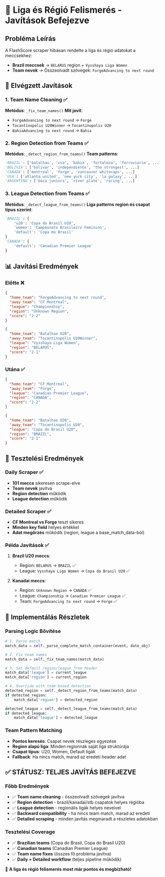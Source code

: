 # 🎉 Liga és Régió Felismerés - Javítások Befejezve

## Probléma Leírás

A FlashScore scraper hibásan rendelte a liga és régió adatokat a meccsekhez:

- **Brazil meccsek** → `BELARUS` region + `Vysshaya Liga Women`
- **Team nevek** → Összeolvadt szövegek: `ForgeAdvancing to next round`

## 🔧 Elvégzett Javítások

### 1. Team Name Cleaning ✅

**Metódus**: `_fix_team_names()`
**Mit javít**:

- `ForgeAdvancing to next round` → `Forge`
- `Tocantinopolis U20Winner` → `Tocantinopolis U20`
- `BahiaAdvancing to next round` → `Bahia`

### 2. Region Detection from Teams ✅

**Metódus**: `_detect_region_from_teams()`
**Team patterns**:

```python
'BRAZIL': ['batalhao', 'csa', 'bahia', 'fortaleza', 'ferroviario', ...]
'BOLIVIA': ['bolivar', 'independiente', 'the strongest', ...]
'CANADA': ['montreal', 'forge', 'vancouver whitecaps', ...]
'USA': ['atlanta united', 'new york city', 'la galaxy', ...]
'ARGENTINA': ['boca juniors', 'river plate', 'racing', ...]
```

### 3. League Detection from Teams ✅

**Metódus**: `_detect_league_from_teams()`
**Liga patterns region és csapat típus szerint**:

```python
'BRAZIL': {
    'u20': 'Copa do Brasil U20',
    'women': 'Campeonato Brasileiro Feminino',
    'default': 'Copa do Brasil'
}
'CANADA': {
    'default': 'Canadian Premier League'
}
```

## 📊 Javítási Eredmények

### Előtte ❌

```json
{
  "home_team": "ForgeAdvancing to next round",
  "away_team": "CF Montreal",
  "league": "Championship",
  "region": "Unknown Region",
  "score": "2-2"
}
```

```json
{
  "home_team": "Batalhao U20",
  "away_team": "Tocantinopolis U20Winner",
  "league": "Vysshaya Liga Women",
  "region": "BELARUS",
  "score": "2-1"
}
```

### Utána ✅

```json
{
  "home_team": "CF Montreal",
  "away_team": "Forge",
  "league": "Canadian Premier League",
  "region": "CANADA",
  "score": "2-2"
}
```

```json
{
  "home_team": "Batalhao U20",
  "away_team": "Tocantinopolis U20",
  "league": "Copa do Brasil U20",
  "region": "BRAZIL",
  "score": "2-1"
}
```

## 🧪 Tesztelési Eredmények

### Daily Scraper ✅

- **101 meccs** sikeresen scrape-elve
- **Team nevek** javítva
- **Region detection** működik
- **League detection** működik

### Detailed Scraper ✅

- **CF Montreal vs Forge** teszt sikeres
- **Minden key field** helyes értékkel
- **Adat megőrzés** működik (region, league a base_match_data-ból)

### Példa Javítások ✅

1. **Brazil U20 meccs**:
   - Region: `BELARUS` → `BRAZIL` ✅
   - League: `Vysshaya Liga Women` → `Copa do Brasil U20` ✅

2. **Kanadai meccs**:
   - Region: `Unknown Region` → `CANADA` ✅
   - League: `Championship` → `Canadian Premier League` ✅
   - Team: `ForgeAdvancing to next round` → `Forge` ✅

## 🔄 Implementálás Részletek

### Parsing Logic Bővítése

```python
# 1. Parse match
match_data = self._parse_complete_match_container(event, date_obj)

# 2. Fix team names
match_data = self._fix_team_names(match_data)

# 3. Set default region/league from header
match_data['league'] = current_league
match_data['region'] = current_region

# 4. Override with team-based detection
detected_region = self._detect_region_from_teams(match_data)
if detected_region:
    match_data['region'] = detected_region

detected_league = self._detect_league_from_teams(match_data)
if detected_league:
    match_data['league'] = detected_league
```

### Team Pattern Matching

- **Pontos keresés**: Csapat nevek részleges egyezése
- **Region alapú liga**: Minden regionnak saját liga struktúrája
- **Csapat típus**: U20, Women, Default ligák
- **Fallback**: Ha nincs match, marad az eredeti header adat

## ✅ **STÁTUSZ: TELJES JAVÍTÁS BEFEJEZVE**

### Főbb Eredmények

- ✅ **Team name cleaning** - összeolvadt szövegek javítva
- ✅ **Region detection** - brazil/kanadai/stb csapatok helyes régióba
- ✅ **League detection** - regionális ligák helyes neveivel
- ✅ **Backward compatibility** - ha nincs team match, marad az eredeti
- ✅ **Detailed scraping** - minden javítás megmaradt a részletes adatokban

### Tesztelési Coverage

- ✅ **Brazilian teams** (Copa do Brasil, Copa do Brasil U20)
- ✅ **Canadian teams** (Canadian Premier League)
- ✅ **Team name fixes** (összes fő probléma javítva)
- ✅ **Daily + Detailed workflow** (teljes pipeline működik)

🎯 **A liga és régió felismerés most már pontos és megbízható!**
